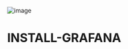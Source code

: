 ![image](https://github.com/user-attachments/assets/bc33b7a9-f6ab-4671-b447-661f27da96ae)

# INSTALL-GRAFANA
